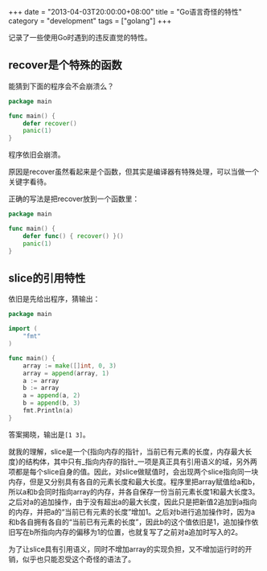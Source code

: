 +++
date = "2013-04-03T20:00:00+08:00"
title = "Go语言奇怪的特性"
category = "development"
tags = ["golang"]
+++

记录了一些使用Go时遇到的违反直觉的特性。

<!--more-->

## recover是个特殊的函数

能猜到下面的程序会不会崩溃么？

``` go
package main

func main() {
	defer recover()
	panic(1)
}
```

程序依旧会崩溃。

原因是recover虽然看起来是个函数，但其实是编译器有特殊处理，可以当做一个关键字看待。

正确的写法是把recover放到一个函数里：

``` go
package main

func main() {
	defer func() { recover() }()
	panic(1)
}
```

## slice的引用特性

依旧是先给出程序，猜输出：

``` go
package main

import (
	"fmt"
)

func main() {
	array := make([]int, 0, 3)
	array = append(array, 1)
	a := array
	b := array
	a = append(a, 2)
	b = append(b, 3)
	fmt.Println(a)
}
```

答案揭晓，输出是`[1 3]`。

就我的理解，slice是一个{指向内存的指针，当前已有元素的长度，内存最大长度}的结构体，其中只有_指向内存的指针_一项是真正具有引用语义的域，另外两项都是每个slice自身的值。因此，对slice做赋值时，会出现两个slice指向同一块内存，但是又分别具有各自的元素长度和最大长度。程序里把array赋值给a和b，所以a和b会同时指向array的内存，并各自保存一份当前元素长度1和最大长度3。之后对a的追加操作，由于没有超出a的最大长度，因此只是把新值2追加到a指向的内存，并把a的“当前已有元素的长度”增加1。之后对b进行追加操作时，因为a和b各自拥有各自的“当前已有元素的长度”，因此b的这个值依旧是1，追加操作依旧写在b所指向内存的偏移为1的位置，也就复写了之前对a追加时写入的2。

为了让slice具有引用语义，同时不增加array的实现负担，又不增加运行时的开销，似乎也只能忍受这个奇怪的语法了。

